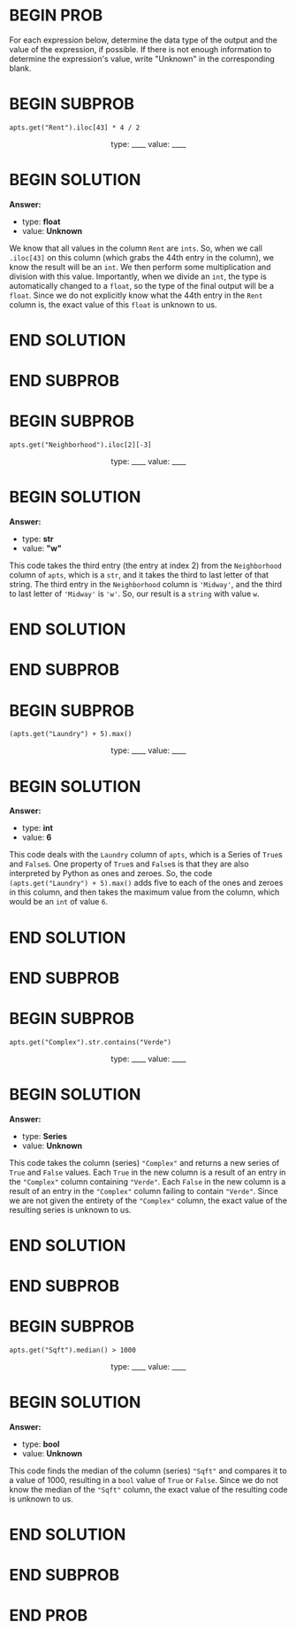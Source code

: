 # BEGIN PROB

For each expression below, determine the data type of the output and the value of the expression, if possible. If there is not enough information to determine the expression's value, write "Unknown" in the corresponding blank.

# BEGIN SUBPROB

`apts.get("Rent").iloc[43] * 4 / 2`

<center>type: ____ value: ____</center>

# BEGIN SOLUTION
**Answer:**

- type: **float**
- value: **Unknown**
  
We know that all values in the column `Rent` are `ints`. So, when we call `.iloc[43]` on this column (which grabs the 44th entry in the column), we know the result will be an `int`. We then perform some multiplication and division with this value. Importantly, when we divide an `int`, the type is automatically changed to a `float`, so the type of the final output will be a `float`. Since we do not explicitly know what the 44th entry in the `Rent` column is, the exact value of this `float` is unknown to us.

# END SOLUTION

# END SUBPROB

# BEGIN SUBPROB

`apts.get("Neighborhood").iloc[2][-3]`

<center>type: ____ value: ____</center>


# BEGIN SOLUTION

**Answer:**

- type: **str**
- value: **"w"**

This code takes the third entry (the entry at index 2) from the `Neighborhood` column of `apts`, which is a `str`, and it takes the third to last letter of that string. The third entry in the `Neighborhood` column is `'Midway'`, and the third to last letter of `'Midway'` is `'w'`. So, our result is a `string` with value `w`.

# END SOLUTION

# END SUBPROB

# BEGIN SUBPROB

`(apts.get("Laundry") + 5).max()`

<center>type: ____ value: ____</center>


# BEGIN SOLUTION

**Answer:**

- type: **int**
- value: **6**

This code deals with the `Laundry` column of `apts`, which is a Series of `True`s and `False`s. One property of `True`s and `False`s is that they are also interpreted by Python as ones and zeroes. So, the code `(apts.get("Laundry") + 5).max()` adds five to each of the ones and zeroes in this column, and then takes the maximum value from the column, which would be an `int` of value `6`.

# END SOLUTION

# END SUBPROB

# BEGIN SUBPROB

`apts.get("Complex").str.contains("Verde")`

<center>type: ____ value: ____</center>

# BEGIN SOLUTION

**Answer:**

- type: **Series**
- value: **Unknown**

This code takes the column (series) `"Complex"` and returns a new series of `True` and `False` values. Each `True` in the new column is a result of an entry in the `"Complex"` column containing `"Verde"`. Each `False` in the new column is a result of an entry in the `"Complex"` column failing to contain `"Verde"`. Since we are not given the entirety of the `"Complex"` column, the exact value of the resulting series is unknown to us.

# END SOLUTION

# END SUBPROB

# BEGIN SUBPROB

`apts.get("Sqft").median() > 1000`

<center>type: ____ value: ____</center>

# BEGIN SOLUTION

**Answer:**

- type: **bool**
- value: **Unknown**

This code finds the median of the column (series) `"Sqft"` and compares it to a value of 1000, resulting in a `bool` value of `True` or `False`. Since we do not know the median of the `"Sqft"` column, the exact value of the resulting code is unknown to us.

# END SOLUTION

# END SUBPROB

# END PROB